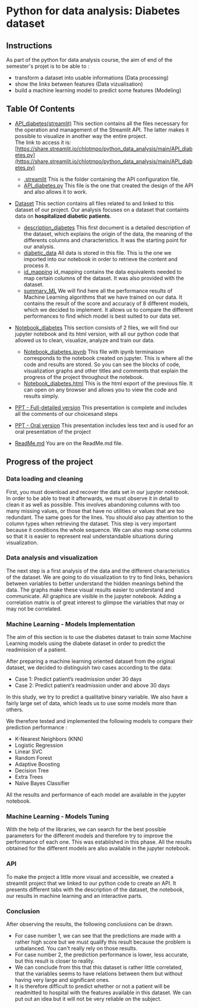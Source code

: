 # Python for data analysis: Diabetes dataset

## Instructions
As part of the python for data analysis course, the aim of end of the semester's projet is to be able to :
- transform a dataset into usable informations (Data processing)
- show the links between features (Data vizualisation)
- build a machine learning model to predict some features (Modeling)

## Table Of Contents
- [API_diabetes(streamlit)](./API_diabetes(streamlit)/)
This section contains all the files necessary for the operation and management of the Streamlit API. The latter makes it possible to visualize in another way the entire project.     
The link to access it is: [https://share.streamlit.io/chlotmpo/python_data_analysis/main/API_diabetes.py](https://share.streamlit.io/chlotmpo/python_data_analysis/main/API_diabetes.py)
  - [.streamlit](./API_diabetes(streamlit)/.streamlit/)
  This is the folder containing the API configuration file.
  - [API_diabetes.py](./API_diabetes(streamlit)/API_diabetes.py/)
  This file is the one that created the design of the API and also allows it to work. 
  
- [Dataset](./Dataset)
This section contains all files related to and linked to this dataset of our project.
Our analysis focuses on a dataset that containts data on **hospitalized diabetic patients**. 
  - [description_diabetes](./Dataset/description_diabetes)
  This first document is a detailed description of the dataset, which explains the origin of the data, the meaning of the     differents columns and characteristics. It was the starting point for our analysis. 
  - [diabetic_data](./Dataset/diabetic_data)
  All data is stored in this file. This is the one we imported into our notebook in order to retrieve the content and process it. 
  - [id_mapping](./Dataset/id_mapping)
  id_mapping contains the data equivalents needed to map certain columns of the dataset. It was also provided with the dataset.
  - [summary_ML](./Dataset/summary_ML)
  We will find here all the performance results of Machine Learning algorithms that we have trained on our data. It contains the result of the score and accuracy of 8 different models, which we decided to implement. It allows us to compare the different performances to find which model is best suited to our data set. 
  
- [Notebook_diabetes](./Notebook_diabetes/)
This section consists of 2 files, we will find our jupyter notebook and its html version, with all our python code that allowed us to clean, visualize, analyze and train our data. 
  - [Notebook_diabetes.ipynb](./Notebook_diabetes/Notebook_diabetes.ipynb)
  This file with ipynb terminaison corresponds to the notebook created on jupyter. This is where all the code and results are stored. So you can see the blocks of code, visualization graphs and other titles and comments that explain the progress of the project throughout the notebook. 
  - [Notebook_diabetes.html](./Notebook_diabetes/Notebook_diabetes.html) 
  This is the html export of the previous file. It can open on any browser and allows you to view the code and results simply. 
  
- [PPT - Full-detailed version](./PPT-Full-detailed-version.pdf)
This presentation is complete and includes all the comments of our choicesand steps 

- [PPT - Oral version](./PPT-Oral-version.pdf)
This presentation includes less text and is used for an oral presentation of the project

- [ReadMe.md](./README.md)
You are on the ReadMe.md file. 

## Progress of the project 

### Data loading and cleaning 
First, you must download and recover the data set in our jupyter notebook. In order to be able to treat it afterwards, we must observe it in detail to clean it as well as possible. This involves abandoning columns with too many missing values, or those that have no utilities or values that are too redundant. The same goes for the lines. You should also pay attention to the column types when retrieving the dataset.
This step is very important because it conditions the whole sequence. We can also map some columns so that it is easier to represent real understandable situations during visualization. 

### Data analysis and visualization
The next step is a first analysis of the data and the different characteristics of the dataset. We are going to do visualization to try to find links, behaviors between variables to better understand the hidden meanings behind the data. The graphs make these visual results easier to understand and communicate. 
All graphics are visible in the jupyter notebook. Adding a correlation matrix is of great interest to glimpse the variables that may or may not be correlated.

### Machine Learning - Models Implementation
The aim of this section is to use the diabetes dataset to train some Machine Learning models using the diabete dataset in order to predict the readmission of a patient. 

After preparing a machine learning oriented dataset from the original dataset, we decided to distinguish two cases according to the data:
- Case 1: Predict patient’s readmission under 30 days
- Case 2: Predict patient’s readmission under and above 30 days

In this study, we try to predict a qualitative binary variable. We also have a fairly large set of data, which leads us to use some models more than others.

We therefore tested and implemented the following models to compare their prediction performance :
- K-Nearest Neighbors (KNN) 
- Logistic Regression 
- Linear SVC 
- Random Forest 
- Adaptive Boosting 
- Decision Tree
- Extra Trees 
- Naïve Bayes Classifier

All the results and performance of each model are available in the jupyter notebook.

### Machine Learning - Models Tuning 
With the help of the libraries, we can search for the best possible parameters for the different models and therefore try to improve the performance of each one. This was established in this phase. All the results obtained for the different models are also available in the jupyter notebook.

### API 
To make the project a little more visual and accessible, we created a streamlit project that we linked to our python code to create an API. It presents different tabs with the description of the dataset, the notebook, our results in machine learning and an interactive parts. 

### Conclusion
After observing the results, the following conclusions can be drawn. 
- For case number 1, we can see that the predictions are made with a rather high score but we must qualify this result because the problem is unbalanced. You can't really rely on those results. 
- For case number 2, the prediction performance is lower, less accurate, but this result is closer to reality. 
- We can conclude from this that this dataset is rather little correlated, that the variables seems to have relations between them but without having very large and significant ones. 
- It is therefore difficult to predict whether or not a patient will be readmitted to hospital with the features available in this dataset. We can put out an idea but it will not be very reliable on the subject. 



